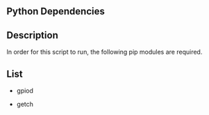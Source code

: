 ## Python Dependencies

## Description

In order for this script to run, the following pip modules are required.

## List

 - gpiod
 
 - getch
